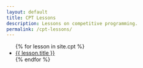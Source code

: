 ```yaml
---
layout: default
title: CPT Lessons
description: Lessons on competitive programming.
permalink: /cpt-lessons/
---
```


<ul>
	{% for lesson in site.cpt %}
		<li>
			<a href="{{ lesson.url }}">{{ lesson.title }}</a>
		</li>
	{% endfor %}
</ul>
